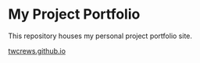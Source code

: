 # My Project Portfolio

This repository houses my personal project portfolio site.

[twcrews.github.io](https://twcrews.github.io/)
